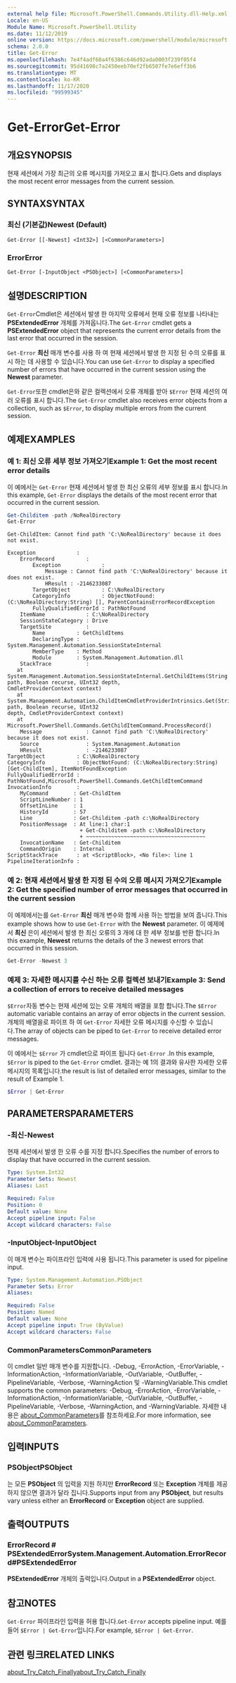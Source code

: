 ```yaml
---
external help file: Microsoft.PowerShell.Commands.Utility.dll-Help.xml
Locale: en-US
Module Name: Microsoft.PowerShell.Utility
ms.date: 11/12/2019
online version: https://docs.microsoft.com/powershell/module/microsoft.powershell.utility/get-error?view=powershell-7.2&WT.mc_id=ps-gethelp
schema: 2.0.0
title: Get-Error
ms.openlocfilehash: 7e4f4adf60a4f6386c646d92ada0003f239f05f4
ms.sourcegitcommit: 95d41698c7a2450eeb70ef2fb6507fe7e6eff3b6
ms.translationtype: MT
ms.contentlocale: ko-KR
ms.lasthandoff: 11/17/2020
ms.locfileid: "99599345"
---
```

# <span data-ttu-id="1251e-102">Get-Error</span><span class="sxs-lookup"><span data-stu-id="1251e-102">Get-Error</span></span>

## <span data-ttu-id="1251e-103">개요</span><span class="sxs-lookup"><span data-stu-id="1251e-103">SYNOPSIS</span></span>

<span data-ttu-id="1251e-104">현재 세션에서 가장 최근의 오류 메시지를 가져오고 표시 합니다.</span><span class="sxs-lookup"><span data-stu-id="1251e-104">Gets and displays the most recent error messages from the current session.</span></span>

## <span data-ttu-id="1251e-105">SYNTAX</span><span class="sxs-lookup"><span data-stu-id="1251e-105">SYNTAX</span></span>

### <span data-ttu-id="1251e-106">최신 (기본값)</span><span class="sxs-lookup"><span data-stu-id="1251e-106">Newest (Default)</span></span>

```
Get-Error [[-Newest] <Int32>] [<CommonParameters>]
```

### <span data-ttu-id="1251e-107">Error</span><span class="sxs-lookup"><span data-stu-id="1251e-107">Error</span></span>

```
Get-Error [-InputObject <PSObject>] [<CommonParameters>]
```

## <span data-ttu-id="1251e-108">설명</span><span class="sxs-lookup"><span data-stu-id="1251e-108">DESCRIPTION</span></span>

<span data-ttu-id="1251e-109">`Get-Error`Cmdlet은 세션에서 발생 한 마지막 오류에서 현재 오류 정보를 나타내는 **PSExtendedError** 개체를 가져옵니다.</span><span class="sxs-lookup"><span data-stu-id="1251e-109">The `Get-Error` cmdlet gets a **PSExtendedError** object that represents the current error details from the last error that occurred in the session.</span></span>

<span data-ttu-id="1251e-110">`Get-Error` **최신** 매개 변수를 사용 하 여 현재 세션에서 발생 한 지정 된 수의 오류를 표시 하는 데 사용할 수 있습니다.</span><span class="sxs-lookup"><span data-stu-id="1251e-110">You can use `Get-Error` to display a specified number of errors that have occurred in the current session using the **Newest** parameter.</span></span>

<span data-ttu-id="1251e-111">`Get-Error`또한 cmdlet은와 같은 컬렉션에서 오류 개체를 받아 `$Error` 현재 세션의 여러 오류를 표시 합니다.</span><span class="sxs-lookup"><span data-stu-id="1251e-111">The `Get-Error` cmdlet also receives error objects from a collection, such as `$Error`, to display multiple errors from the current session.</span></span>

## <span data-ttu-id="1251e-112">예제</span><span class="sxs-lookup"><span data-stu-id="1251e-112">EXAMPLES</span></span>

### <span data-ttu-id="1251e-113">예 1: 최신 오류 세부 정보 가져오기</span><span class="sxs-lookup"><span data-stu-id="1251e-113">Example 1: Get the most recent error details</span></span>

<span data-ttu-id="1251e-114">이 예에서는 `Get-Error` 현재 세션에서 발생 한 최신 오류의 세부 정보를 표시 합니다.</span><span class="sxs-lookup"><span data-stu-id="1251e-114">In this example, `Get-Error` displays the details of the most recent error that occurred in the current session.</span></span>

```powershell
Get-Childitem -path /NoRealDirectory
Get-Error
```

```
Get-ChildItem: Cannot find path 'C:\NoRealDirectory' because it does not exist.

Exception             :
    ErrorRecord          :
        Exception             :
            Message : Cannot find path 'C:\NoRealDirectory' because it does not exist.
            HResult : -2146233087
        TargetObject          : C:\NoRealDirectory
        CategoryInfo          : ObjectNotFound: (C:\NoRealDirectory:String) [], ParentContainsErrorRecordException
        FullyQualifiedErrorId : PathNotFound
    ItemName             : C:\NoRealDirectory
    SessionStateCategory : Drive
    TargetSite           :
        Name          : GetChildItems
        DeclaringType : System.Management.Automation.SessionStateInternal
        MemberType    : Method
        Module        : System.Management.Automation.dll
    StackTrace           :
   at System.Management.Automation.SessionStateInternal.GetChildItems(String path, Boolean recurse, UInt32 depth,
CmdletProviderContext context)
   at System.Management.Automation.ChildItemCmdletProviderIntrinsics.Get(String path, Boolean recurse, UInt32
depth, CmdletProviderContext context)
   at Microsoft.PowerShell.Commands.GetChildItemCommand.ProcessRecord()
    Message              : Cannot find path 'C:\NoRealDirectory' because it does not exist.
    Source               : System.Management.Automation
    HResult              : -2146233087
TargetObject          : C:\NoRealDirectory
CategoryInfo          : ObjectNotFound: (C:\NoRealDirectory:String) [Get-ChildItem], ItemNotFoundException
FullyQualifiedErrorId : PathNotFound,Microsoft.PowerShell.Commands.GetChildItemCommand
InvocationInfo        :
    MyCommand        : Get-ChildItem
    ScriptLineNumber : 1
    OffsetInLine     : 1
    HistoryId        : 57
    Line             : Get-Childitem -path c:\NoRealDirectory
    PositionMessage  : At line:1 char:1
                       + Get-Childitem -path c:\NoRealDirectory
                       + ~~~~~~~~~~~~~~~~~~~~~~~~~~~~~~~~~~~~~~
    InvocationName   : Get-Childitem
    CommandOrigin    : Internal
ScriptStackTrace      : at <ScriptBlock>, <No file>: line 1
PipelineIterationInfo :
```

### <span data-ttu-id="1251e-115">예 2: 현재 세션에서 발생 한 지정 된 수의 오류 메시지 가져오기</span><span class="sxs-lookup"><span data-stu-id="1251e-115">Example 2: Get the specified number of error messages that occurred in the current session</span></span>

<span data-ttu-id="1251e-116">이 예제에서는를 `Get-Error` **최신** 매개 변수와 함께 사용 하는 방법을 보여 줍니다.</span><span class="sxs-lookup"><span data-stu-id="1251e-116">This example shows how to use `Get-Error` with the **Newest** parameter.</span></span> <span data-ttu-id="1251e-117">이 예제에서 **최신** 은이 세션에서 발생 한 최신 오류의 3 개에 대 한 세부 정보를 반환 합니다.</span><span class="sxs-lookup"><span data-stu-id="1251e-117">In this example, **Newest** returns the details of the 3 newest errors that occurred in this session.</span></span>

```powershell
Get-Error -Newest 3
```

### <span data-ttu-id="1251e-118">예제 3: 자세한 메시지를 수신 하는 오류 컬렉션 보내기</span><span class="sxs-lookup"><span data-stu-id="1251e-118">Example 3: Send a collection of errors to receive detailed messages</span></span>

<span data-ttu-id="1251e-119">`$Error`자동 변수는 현재 세션에 있는 오류 개체의 배열을 포함 합니다.</span><span class="sxs-lookup"><span data-stu-id="1251e-119">The `$Error` automatic variable contains an array of error objects in the current session.</span></span> <span data-ttu-id="1251e-120">개체의 배열을로 파이프 하 여 `Get-Error` 자세한 오류 메시지를 수신할 수 있습니다.</span><span class="sxs-lookup"><span data-stu-id="1251e-120">The array of objects can be piped to `Get-Error` to receive detailed error messages.</span></span>

<span data-ttu-id="1251e-121">이 예에서는 `$Error` 가 cmdlet으로 파이프 됩니다 `Get-Error` .</span><span class="sxs-lookup"><span data-stu-id="1251e-121">In this example, `$Error` is piped to the `Get-Error` cmdlet.</span></span> <span data-ttu-id="1251e-122">결과는 예 1의 결과와 유사한 자세한 오류 메시지의 목록입니다.</span><span class="sxs-lookup"><span data-stu-id="1251e-122">the result is list of detailed error messages, similar to the result of Example 1.</span></span>

```powershell
$Error | Get-Error
```

## <span data-ttu-id="1251e-123">PARAMETERS</span><span class="sxs-lookup"><span data-stu-id="1251e-123">PARAMETERS</span></span>

### <span data-ttu-id="1251e-124">-최신</span><span class="sxs-lookup"><span data-stu-id="1251e-124">-Newest</span></span>

<span data-ttu-id="1251e-125">현재 세션에서 발생 한 오류 수를 지정 합니다.</span><span class="sxs-lookup"><span data-stu-id="1251e-125">Specifies the number of errors to display that have occurred in the current session.</span></span>

```yaml
Type: System.Int32
Parameter Sets: Newest
Aliases: Last

Required: False
Position: 0
Default value: None
Accept pipeline input: False
Accept wildcard characters: False
```

### <span data-ttu-id="1251e-126">-InputObject</span><span class="sxs-lookup"><span data-stu-id="1251e-126">-InputObject</span></span>

<span data-ttu-id="1251e-127">이 매개 변수는 파이프라인 입력에 사용 됩니다.</span><span class="sxs-lookup"><span data-stu-id="1251e-127">This parameter is used for pipeline input.</span></span>

```yaml
Type: System.Management.Automation.PSObject
Parameter Sets: Error
Aliases:

Required: False
Position: Named
Default value: None
Accept pipeline input: True (ByValue)
Accept wildcard characters: False
```

### <span data-ttu-id="1251e-128">CommonParameters</span><span class="sxs-lookup"><span data-stu-id="1251e-128">CommonParameters</span></span>

<span data-ttu-id="1251e-129">이 cmdlet 일반 매개 변수를 지원합니다. -Debug, -ErrorAction, -ErrorVariable, -InformationAction, -InformationVariable, -OutVariable, -OutBuffer, -PipelineVariable, -Verbose, -WarningAction 및 -WarningVariable.</span><span class="sxs-lookup"><span data-stu-id="1251e-129">This cmdlet supports the common parameters: -Debug, -ErrorAction, -ErrorVariable, -InformationAction, -InformationVariable, -OutVariable, -OutBuffer, -PipelineVariable, -Verbose, -WarningAction, and -WarningVariable.</span></span> <span data-ttu-id="1251e-130">자세한 내용은 [about_CommonParameters](https://go.microsoft.com/fwlink/?LinkID=113216)를 참조하세요.</span><span class="sxs-lookup"><span data-stu-id="1251e-130">For more information, see [about_CommonParameters](https://go.microsoft.com/fwlink/?LinkID=113216).</span></span>

## <span data-ttu-id="1251e-131">입력</span><span class="sxs-lookup"><span data-stu-id="1251e-131">INPUTS</span></span>

### <span data-ttu-id="1251e-132">PSObject</span><span class="sxs-lookup"><span data-stu-id="1251e-132">PSObject</span></span>

<span data-ttu-id="1251e-133">는 모든 **PSObject** 의 입력을 지원 하지만 **ErrorRecord** 또는 **Exception** 개체를 제공 하지 않으면 결과가 달라 집니다.</span><span class="sxs-lookup"><span data-stu-id="1251e-133">Supports input from any **PSObject**, but results vary unless either an **ErrorRecord** or **Exception** object are supplied.</span></span>

## <span data-ttu-id="1251e-134">출력</span><span class="sxs-lookup"><span data-stu-id="1251e-134">OUTPUTS</span></span>

### <span data-ttu-id="1251e-135">ErrorRecord # PSExtendedError</span><span class="sxs-lookup"><span data-stu-id="1251e-135">System.Management.Automation.ErrorRecord#PSExtendedError</span></span>

<span data-ttu-id="1251e-136">**PSExtendedError** 개체의 출력입니다.</span><span class="sxs-lookup"><span data-stu-id="1251e-136">Output in a **PSExtendedError** object.</span></span>

## <span data-ttu-id="1251e-137">참고</span><span class="sxs-lookup"><span data-stu-id="1251e-137">NOTES</span></span>

<span data-ttu-id="1251e-138">`Get-Error` 파이프라인 입력을 허용 합니다.</span><span class="sxs-lookup"><span data-stu-id="1251e-138">`Get-Error` accepts pipeline input.</span></span> <span data-ttu-id="1251e-139">예를 들어 `$Error | Get-Error`입니다.</span><span class="sxs-lookup"><span data-stu-id="1251e-139">For example, `$Error | Get-Error`.</span></span>

## <span data-ttu-id="1251e-140">관련 링크</span><span class="sxs-lookup"><span data-stu-id="1251e-140">RELATED LINKS</span></span>

[<span data-ttu-id="1251e-141">about_Try_Catch_Finally</span><span class="sxs-lookup"><span data-stu-id="1251e-141">about_Try_Catch_Finally</span></span>](../Microsoft.PowerShell.Core/About/about_Try_Catch_Finally.md)
